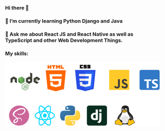 ### Hi there 👋

### 🌱 I’m currently learning Python Django and Java
### 💬 Ask me about React JS and React Native as well as TypeScript and other Web Development Things.

### My skills:
<p align="left">
    <img src="./SVG/skilss.svg">
</p>

